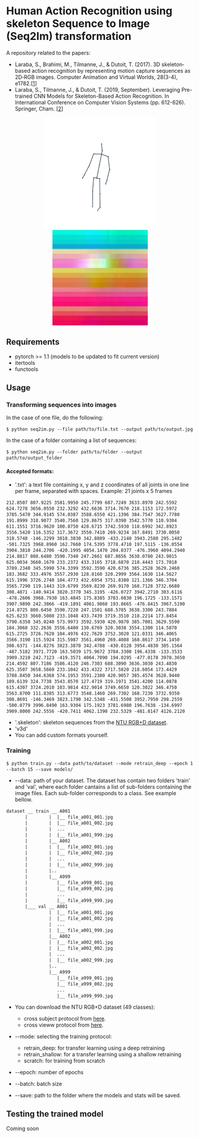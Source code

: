 # Human Action Recognition using skeleton Sequence to Image (Seq2Im) transformation
A repository related to the papers:
* Laraba, S., Brahimi, M., Tilmanne, J., & Dutoit, T. (2017). 3D skeleton‐based action recognition by representing motion capture sequences as 2D‐RGB images. Computer Animation and Virtual Worlds, 28(3-4), e1782.[[1](https://onlinelibrary.wiley.com/doi/abs/10.1002/cav.1782)]
* Laraba, S., Tilmanne, J., & Dutoit, T. (2019, September). Leveraging Pre-trained CNN Models for Skeleton-Based Action Recognition. In International Conference on Computer Vision Systems (pp. 612-626). Springer, Cham. [[2](https://link.springer.com/chapter/10.1007/978-3-030-34995-0_56)]  

<center>
<p>
  <img src="https://github.com/sohaiblaraba/seq2imHAR/blob/main/data/examples/image36.gif" width="300" />
  <img src="https://github.com/sohaiblaraba/seq2imHAR/blob/main/data/examples/image37.jpg" width="256" /> 
</p>
</center>

## Requirements
* pytorch >= 1.1 (models to be updated to fit current version)
* itertools
* functools



## Usage
### Transforming sequences into images
In the case of one file, do the following:
```
$ python seq2im.py --file path/to/file.txt --output path/to/output.jpg
```
In the case of a folder containing a list of sequences:
```
$ python seq2im.py --folder path/to/folder --output path/to/output_folder
```
#### Accepted formats:
* '.txt': a text file containing x, y and z coordinates of all joints in one line per frame, separated with spaces. Example: 21 joints x 5 frames
```
212.8507 807.9225 3581.9950 245.7799 687.7249 3633.8970 242.5592 624.7278 3656.0550 232.3292 432.6636 3714.7670 218.1153 172.5972 3785.5470 344.9145 574.0387 3588.6550 421.1396 384.7547 3627.7780 191.8999 318.9077 3540.7560 129.8675 317.0390 3542.5770 110.9304 611.1551 3716.9620 100.8750 428.6715 3742.5930 118.6992 342.8923 3556.5420 116.5352 317.3672 3550.7410 269.9234 167.8491 3730.0050 310.5748 -146.2299 3818.3830 342.8889 -433.2140 3943.2580 295.1482 -501.7325 3968.8960 162.7660 174.5395 3778.4710 197.5115 -136.0554 3904.3810 244.2706 -420.1995 4054.1470 204.0377 -476.3960 4094.2940
214.8817 808.6480 3590.7340 247.2661 687.8656 3638.0780 243.9015 625.0034 3660.1670 233.2372 433.3165 3718.6870 218.4443 173.7018 3789.2340 345.5990 574.3399 3592.3590 420.6736 385.2528 3629.2460 183.3682 333.4976 3557.2930 128.8160 320.2999 3564.1630 114.5627 615.1996 3726.2740 104.4773 432.6954 3751.8380 121.1366 346.3704 3565.7290 119.1443 319.6799 3569.8230 269.9170 168.7128 3732.6680 308.4871 -140.9414 3820.3770 345.3195 -426.0727 3942.2710 303.6116 -478.2606 3968.7930 163.4845 175.8385 3783.0830 196.1725 -133.1571 3907.9890 242.3866 -419.1891 4061.9860 193.8665 -476.8415 3967.5190
214.8725 808.6450 3590.7220 247.1501 688.5785 3638.3300 243.7884 625.6233 3660.5080 233.1048 433.7439 3719.3510 218.2214 173.8454 3790.6350 345.0240 573.9973 3592.5930 420.9870 385.7001 3629.5590 184.3068 332.2636 3556.6400 130.6769 320.3038 3554.1300 114.5870 615.2725 3726.7620 104.4976 432.7629 3752.3020 121.0331 346.4065 3566.3190 115.5924 315.5987 3561.4960 269.4088 168.8617 3734.1450 308.6371 -144.8276 3823.3870 342.4788 -430.0128 3954.4830 305.1564 -487.5182 3971.7720 163.5039 175.9672 3784.3300 196.4338 -133.3533 3909.3210 242.7123 -419.3571 4064.7090 194.0295 -477.0178 3970.3650
214.4592 807.7186 3586.4120 246.7303 688.3090 3636.3030 243.4830 625.3507 3658.5660 233.1042 433.4322 3717.5820 218.6054 173.4429 3788.8450 344.6368 574.1953 3591.2380 420.9057 385.4574 3628.9440 189.6139 324.7738 3543.8570 127.4719 319.1971 3541.4200 114.0878 615.4307 3724.2010 103.9814 432.9014 3749.6650 120.3022 346.4750 3563.8700 111.8385 313.6773 3548.1460 269.7302 168.7230 3732.9350 308.8691 -146.3469 3823.1790 342.5348 -431.5508 3952.7950 298.2559 -500.0779 3996.8490 163.9304 175.1923 3781.6980 196.7638 -134.6997 3909.8000 242.5556 -420.7411 4062.1390 232.5329 -481.8147 4126.2120
```

* '.skeleton': skeleton sequences from the [NTU RGB+D dataset](https://github.com/shahroudy/NTURGB-D).
* 'v3d'
* You can add custom formats yourself.

### Training 
```
$ python train.py --data path/to/dataset --mode retrain_deep --epoch 1 --batch 15 --save models/
```
* --data: path of your dataset. The dataset has contain two folders 'train' and 'val', where each folder cantains a list of sub-folders containing the image files. Each sub-folder corresponds to a class. See example bellow.  
```
dataset __ train __ A001  
       |        |  |__ file_a001_001.jpg  
       |        |  |__ file_a001_002.jpg  
       |        |  ...  
       |        |  |__ file_a001_999.jpg  
       |        |__ A002  
       |        |  |__ file_a002_001.jpg  
       |        |  |__ file_a002_002.jpg  
       |        |  ...  
       |        |  |__ file_a002_999.jpg  
       |        |..  
       |        |__ A999  
       |           |__ file_a999_001.jpg  
       |           |__ file_a999_002.jpg  
       |           ...  
       |           |__ file_a999_999.jpg  
       |___ val __ A001  
                |  |__ file_a001_001.jpg  
                |  |__ file_a001_002.jpg  
                |  ...  
                |  |__ file_a001_999.jpg  
                |__ A002  
                |  |__ file_a002_001.jpg  
                |  |__ file_a002_002.jpg  
                |  ...  
                |  |__ file_a002_999.jpg  
                |..  
                |__ A999  
                   |__ file_a999_001.jpg  
                   |__ file_a999_002.jpg  
                   ...  
                   |__ file_a999_999.jpg  
```

  * You can download the NTU RGB+D dataset (49 classes):
    * cross subject protocol from [here](https://drive.google.com/file/d/1Okt4uh9FcoDg2X8LRoYzUZG7XriTX6aw/view?usp=sharing).
    * cross vieww protocol from [here](https://drive.google.com/file/d/1NxrFqHsw4CmuhR5eEtCa3PREVltIyRuh/view?usp=sharing).

* --mode: selecting the training protocol:
  * retrain_deep: for transfer learning using a deep retraining 
  * retrain_shallow: for a transfer learning using a shallow retraining
  * scratch: for training from scratch
* --epoch: number of epochs
* --batch: batch size
* --save: path to the folder where the models and stats will be saved.

## Testing the trained model
Coming soon

